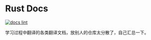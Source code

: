 # Rust Docs

[![docs lint](https://github.com/Akagi201/rust-docs/actions/workflows/linter.yml/badge.svg)](https://github.com/Akagi201/rust-docs/actions/workflows/linter.yml)

学习过程中翻译的各类翻译文档，放别人的仓库太分散了，自己汇总一下。
